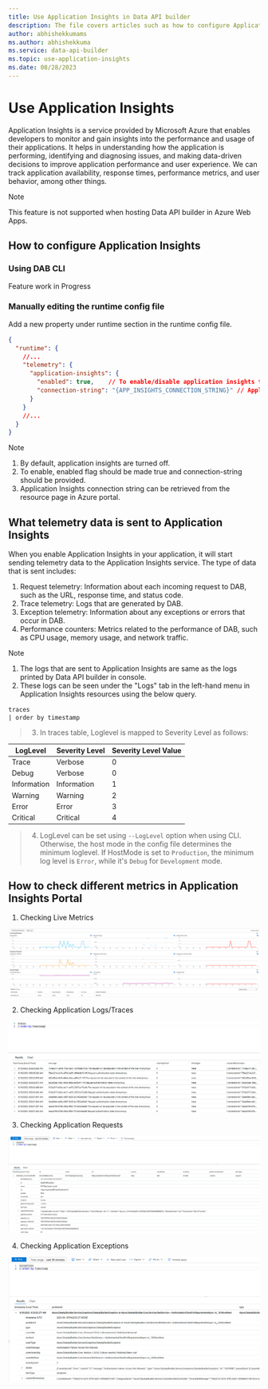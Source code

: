 ```yaml
---
title: Use Application Insights in Data API builder
description: The file covers articles such as how to configure Application Insights, send custom telemetry data to Application Insights, and monitor performance and availability.
author: abhishekkumams
ms.author: abhishekkuma
ms.service: data-api-builder
ms.topic: use-application-insights
ms.date: 08/28/2023
---
```


# Use Application Insights

Application Insights is a service provided by Microsoft Azure that enables developers to monitor and gain insights into the performance and usage of their applications. 
It helps in understanding how the application is performing, identifying and diagnosing issues, and making data-driven decisions to improve application performance and user experience. We can track application availability, response times, performance metrics, and user behavior, among other things. 

> [!NOTE]
> This feature is not supported when hosting Data API builder in Azure Web Apps.

## How to configure Application Insights

### Using DAB CLI
Feature work in Progress

### Manually editing the runtime config file

Add a new property under runtime section in the runtime config file.
```json
{
  "runtime": {
    //...
    "telemetry": {
      "application-insights": {
        "enabled": true,    // To enable/disable application insights telemetry
        "connection-string": "{APP_INSIGHTS_CONNECTION_STRING}" // Application Insights connection string to send telemetry
      }
    }
    //...
  }
}
```

> [!NOTE]
> 1. By default, application insights are turned off.
> 2. To enable, enabled flag should be made true and connection-string should be provided.
> 3. Application Insights connection string can be retrieved from the resource page in Azure portal.


## What telemetry data is sent to Application Insights
When you enable Application Insights in your application, it will start sending telemetry data to the Application Insights service. The type of data that is sent includes: 
 
1. Request telemetry: Information about each incoming request to DAB, such as the URL, response time, and status code. 
2. Trace telemetry: Logs that are generated by DAB.
3. Exception telemetry: Information about any exceptions or errors that occur in DAB. 
4. Performance counters: Metrics related to the performance of DAB, such as CPU usage, memory usage, and network traffic.
 

> [!NOTE]
> 1. The logs that are sent to Application Insights are same as the logs printed by Data API builder in console.
> 2. These logs can be seen under the "Logs" tab in the left-hand menu in Application Insights resources using the below query.
  ```
  traces
  | order by timestamp
  ```

> 3. In traces table, Loglevel is mapped to Severity Level as follows:

| LogLevel | Severity Level | Severity Level Value |
|----------|----------------|----------------------|
| Trace    | Verbose        |       0              |
| Debug    | Verbose        |       0              |
| Information | Information |       1              |
| Warning  | Warning        |       2              |
| Error    | Error          |       3              |
| Critical | Critical       |       4              |

> 4. LogLevel can be set using `--LogLevel` option when using CLI. Otherwise, the host mode in the config file determines the minimum loglevel. If HostMode is set to `Production`, the minimum log level is `Error`, while it's `Debug` for `Development` mode.


## How to check different metrics in Application Insights Portal
1. Checking Live Metrics

![Checking Live metrics from Data API bulder.](./media/application-insights-live-metrics.png)


2. Checking Application Logs/Traces

![Checking Logs during running of Data API builder.](./media/application-insights-app-logs.png)

3. Checking Application Requests

![Checking requests made to Data API builder.](./media/application-insights-app-requests.png)

4. Checking Application Exceptions

![Checking exceptions occured on Data API builder.](./media/application-insights-app-exceptions.png)

